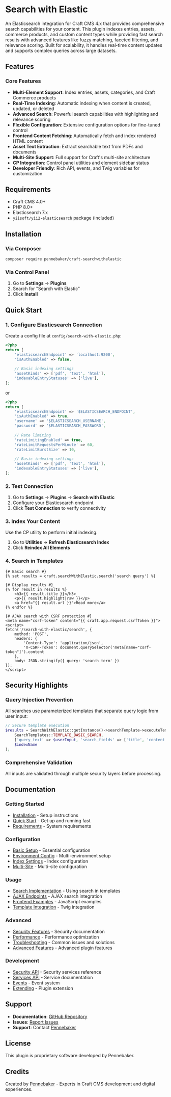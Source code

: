 # Search with Elastic

An Elasticsearch integration for Craft CMS 4.x that provides comprehensive search capabilities for your content. This plugin indexes entries, assets, commerce products, and custom content types while providing fast search results with advanced features like fuzzy matching, faceted filtering, and relevance scoring. Built for scalability, it handles real-time content updates and supports complex queries across large datasets.

## Features

### Core Features
- **Multi-Element Support**: Index entries, assets, categories, and Craft Commerce products
- **Real-Time Indexing**: Automatic indexing when content is created, updated, or deleted
- **Advanced Search**: Powerful search capabilities with highlighting and relevance scoring
- **Flexible Configuration**: Extensive configuration options for fine-tuned control
- **Frontend Content Fetching**: Automatically fetch and index rendered HTML content
- **Asset Text Extraction**: Extract searchable text from PDFs and documents
- **Multi-Site Support**: Full support for Craft's multi-site architecture
- **CP Integration**: Control panel utilities and element sidebar status
- **Developer Friendly**: Rich API, events, and Twig variables for customization

## Requirements

- Craft CMS 4.0+
- PHP 8.0+
- Elasticsearch 7.x
- `yiisoft/yii2-elasticsearch` package (included)

## Installation

### Via Composer

```bash
composer require pennebaker/craft-searchwithelastic
```

### Via Control Panel

1. Go to **Settings** → **Plugins**
2. Search for "Search with Elastic"
3. Click **Install**

## Quick Start

### 1. Configure Elasticsearch Connection

Create a config file at `config/search-with-elastic.php`:


```php
<?php
return [
    'elasticsearchEndpoint' => 'localhost:9200',
    'isAuthEnabled' => false,
    
    // Basic indexing settings
    'assetKinds' => ['pdf', 'text', 'html'],
    'indexableEntryStatuses' => ['live'],
];
```
or
```php
<?php
return [
    'elasticsearchEndpoint' => '$ELASTICSEARCH_ENDPOINT',
    'isAuthEnabled' => true,
    'username' => '$ELASTICSEARCH_USERNAME',
    'password' => '$ELASTICSEARCH_PASSWORD',
    
    // Rate limiting
    'rateLimitingEnabled' => true,
    'rateLimitRequestsPerMinute' => 60,
    'rateLimitBurstSize' => 10,
    
    // Basic indexing settings
    'assetKinds' => ['pdf', 'text', 'html'],
    'indexableEntryStatuses' => ['live'],
];
```

### 2. Test Connection

1. Go to **Settings** → **Plugins** → **Search with Elastic**
2. Configure your Elasticsearch endpoint
3. Click **Test Connection** to verify connectivity

### 3. Index Your Content

Use the CP utility to perform initial indexing:

1. Go to **Utilities** → **Refresh Elasticsearch Index**
2. Click **Reindex All Elements**

### 4. Search in Templates

```twig
{# Basic search #}
{% set results = craft.searchWithElastic.search('search query') %}

{# Display results #}
{% for result in results %}
    <h3>{{ result.title }}</h3>
    <p>{{ result.highlight|raw }}</p>
    <a href="{{ result.url }}">Read more</a>
{% endfor %}

{# AJAX search with CSRF protection #}
<meta name="csrf-token" content="{{ craft.app.request.csrfToken }}">
<script>
fetch('/search-with-elastic/search', {
    method: 'POST',
    headers: {
        'Content-Type': 'application/json',
        'X-CSRF-Token': document.querySelector('meta[name="csrf-token"]').content
    },
    body: JSON.stringify({ query: 'search term' })
});
</script>
```

## Security Highlights

### Query Injection Prevention
All searches use parameterized templates that separate query logic from user input:
```php
// Secure template execution
$results = SearchWithElastic::getInstance()->searchTemplate->executeTemplate(
    SearchTemplates::TEMPLATE_BASIC_SEARCH,
    ['query_text' => $userInput, 'search_fields' => ['title', 'content']],
    $indexName
);
```

### Comprehensive Validation
All inputs are validated through multiple security layers before processing.

## Documentation

### Getting Started
- [Installation](docs/getting-started/installation.md) - Setup instructions
- [Quick Start](docs/getting-started/quick-start.md) - Get up and running fast
- [Requirements](docs/getting-started/requirements.md) - System requirements

### Configuration
- [Basic Setup](docs/configuration/basic-setup.md) - Essential configuration
- [Environment Config](docs/configuration/environment-config.md) - Multi-environment setup
- [Index Settings](docs/configuration/index-settings.md) - Index configuration
- [Multi-Site](docs/configuration/multi-site.md) - Multi-site configuration

### Usage
- [Search Implementation](docs/usage/search-implementation.md) - Using search in templates
- [AJAX Endpoints](docs/usage/ajax-endpoints.md) - AJAX search integration
- [Frontend Examples](docs/usage/frontend-examples.md) - JavaScript examples
- [Template Integration](docs/usage/template-integration.md) - Twig integration

### Advanced
- [Security Features](docs/advanced/security.md) - Security documentation
- [Performance](docs/advanced/performance.md) - Performance optimization
- [Troubleshooting](docs/advanced/troubleshooting.md) - Common issues and solutions
- [Advanced Features](docs/advanced/advanced-features.md) - Advanced plugin features

### Development
- [Security API](docs/development/security-api.md) - Security services reference
- [Services API](docs/development/services-api.md) - Service documentation
- [Events](docs/development/events.md) - Event system
- [Extending](docs/development/extending.md) - Plugin extension

## Support

- **Documentation**: [GitHub Repository](https://github.com/pennebaker/craft-searchwithelastic)
- **Issues**: [Report Issues](https://github.com/pennebaker/craft-searchwithelastic/issues)
- **Support**: Contact [Pennebaker](https://www.pennebaker.com)

## License

This plugin is proprietary software developed by Pennebaker.

## Credits

Created by [Pennebaker](https://www.pennebaker.com) - Experts in Craft CMS development and digital experiences.
